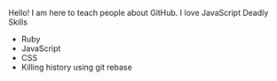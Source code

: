 Hello! I am here to teach people about GitHub. I love JavaScript
Deadly Skills
* Ruby
* JavaScript
* CSS
* Killing history using git rebase
